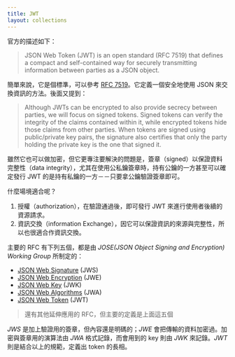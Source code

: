 ```yaml
---
title: JWT
layout: collections
---
```


官方的描述如下：

> JSON Web Token (JWT) is an open standard (RFC 7519) that defines a compact and self-contained way for securely transmitting information between parties as a JSON object.

簡單來說，它是個標準，可以參考 [RFC 7519][JSON Web Token]。它定義一個安全地使用 JSON 來交換資訊的方法。後面又提到：

> Although JWTs can be encrypted to also provide secrecy between parties, we will focus on signed tokens. Signed tokens can verify the integrity of the claims contained within it, while encrypted tokens hide those claims from other parties. When tokens are signed using public/private key pairs, the signature also certifies that only the party holding the private key is the one that signed it.

雖然它也可以做加密，但它更專注要解決的問題是，簽章（signed）以保證資料完整性（data integrity），尤其在使用公私鑰簽章時，持有公鑰的一方甚至可以確定發行 JWT 的是持有私鑰的一方－－只要拿公鑰驗證簽章即可。

什麼場境適合呢？

1. 授權（authorization），在驗證通過後，即可發行 JWT 來進行使用者後續的資源請求。
2. 資訊交換（information Exchange），因它可以保證資訊的來源與完整性，所以也很適合作資訊交換。

主要的 RFC 有下列五個，都是由 *JOSE(JSON Object Signing and Encryption) Working Group* 所制定的：

* [JSON Web Signature][] (JWS)
* [JSON Web Encryption][] (JWE)
* [JSON Web Key][] (JWK)
* [JSON Web Algorithms][] (JWA)
* [JSON Web Token][] (JWT)

> 還有其他延伸應用的 RFC，但主要的定義是上面這五個

*JWS* 是加上驗證用的簽章，但內容還是明碼的；*JWE* 會把傳輸的資料加密過。加密與簽章用的演算法由 *JWA* 格式記錄，而會用到的 key 則由 *JWK* 來記錄。*JWT* 則是結合以上的規範，定義出 token 的長相。

[JSON Web Signature]: https://tools.ietf.org/html/rfc7515
[JSON Web Encryption]: https://tools.ietf.org/html/rfc7516
[JSON Web Key]: https://tools.ietf.org/html/rfc7517
[JSON Web Algorithms]: https://tools.ietf.org/html/rfc7518
[JSON Web Token]: https://tools.ietf.org/html/rfc7519
